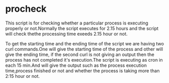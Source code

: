 # procheck

This script is for checking whether a particular process is executing properly or not.Normally the script executes for 2.15 hours and the script will check thethe processing time exeeds 2.15 hour or not.

To get the starting time and the ending time of the script we are having two curl commands.One will give the starting time of the process and other will give the ending time, if the second curl is not giving an output then the process has not completed it's execution.The script is executing as cron in each 15 min.And will give the output such as the process execution time,process finished or not and whether the process is taking more than 2:15 hour or not.



 
